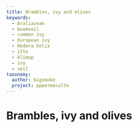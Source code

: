 ```yaml
---
title: Brambles, ivy and olives
keywords:
  - Araliaceae
  - boomveil
  - common ivy
  - European ivy
  - Hedera helix
  - ifte
  - klimop
  - ivy
  - veil
taxonomy:
  author: bigsmoke
  project: pppermaculte
---
```


# Brambles, ivy and olives


